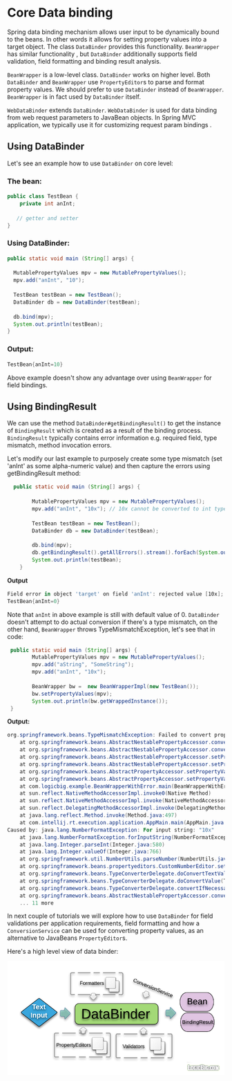 # Core Data binding

Spring data binding mechanism allows user input to be dynamically bound to the beans. In other words it allows for setting property values into a target object. The class `DataBinder` provides this functionality. `BeanWrapper` has similar functionality , but `DataBinder` additionally supports field validation, field formatting and binding result analysis.

`BeanWrapper` is a low-level class. `DataBinder` works on higher level. Both `DataBinder` and `BeanWrapper` use `PropertyEditor`s to parse and format property values. We should prefer to use `DataBinder` instead of `BeanWrapper`. `BeanWrapper` is in fact used by `DataBinder` itself.

`WebDataBinder` extends `DataBinder`. `WebDataBinder` is used for data binding from web request parameters to JavaBean objects. In Spring MVC application, we typically use it for customizing request param bindings .

## Using DataBinder

Let's see an example how to use `DataBinder` on core level:

### The bean:

```java
public class TestBean {
    private int anInt;

   // getter and setter
}
```

### Using DataBinder:

```java
public static void main (String[] args) {

  MutablePropertyValues mpv = new MutablePropertyValues();
  mpv.add("anInt", "10");

  TestBean testBean = new TestBean();
  DataBinder db = new DataBinder(testBean);

  db.bind(mpv);
  System.out.println(testBean);
}
```

### Output:

```Powershell
TestBean{anInt=10}
```

Above example doesn't show any advantage over using `BeanWrapper` for field bindings. 

## Using BindingResult

We can use the method `DataBinder#getBindingResult()` to get the instance of `BindingResult` which is created as a result of the binding process. `BindingResult` typically contains error information e.g. required field, type mismatch, method invocation errors.

Let's modify our last example to purposely create some type mismatch (set 'anInt' as some alpha-numeric value) and then capture the errors using getBindingResult method:

```java
  public static void main (String[] args) {

        MutablePropertyValues mpv = new MutablePropertyValues();
        mpv.add("anInt", "10x"); // 10x cannot be converted to int type

        TestBean testBean = new TestBean();
        DataBinder db = new DataBinder(testBean);

        db.bind(mpv);
        db.getBindingResult().getAllErrors().stream().forEach(System.out::println);
        System.out.println(testBean);
    }
```

**Output**

```Powershell
Field error in object 'target' on field 'anInt': rejected value [10x]; codes [typeMismatch.target.anInt,typeMismatch.anInt,typeMismatch.int,typeMismatch]; arguments [org.springframework.context.support.DefaultMessageSourceResolvable: codes [target.anInt,anInt]; arguments []; default message [anInt]]; default message [Failed to convert property value of type [java.lang.String] to required type [int] for property 'anInt'; nested exception is java.lang.NumberFormatException: For input string: "10x"]
TestBean{anInt=0}
```

Note that `anInt` in above example is still with default value of 0. `DataBinder` doesn't attempt to do actual conversion if there's a type mismatch, on the other hand, `BeanWrapper` throws TypeMismatchException, let's see that in code:

```java
 public static void main (String[] args) {
        MutablePropertyValues mpv = new MutablePropertyValues();
        mpv.add("aString", "SomeString");
        mpv.add("anInt", "10x");

        BeanWrapper bw =  new BeanWrapperImpl(new TestBean());
        bw.setPropertyValues(mpv);
        System.out.println(bw.getWrappedInstance());
 }
```

**Output:**

```Powershell
org.springframework.beans.TypeMismatchException: Failed to convert property value of type [java.lang.String] to required type [int] for property 'anInt'; nested exception is java.lang.NumberFormatException: For input string: "10x"
	at org.springframework.beans.AbstractNestablePropertyAccessor.convertIfNecessary(AbstractNestablePropertyAccessor.java:596)
	at org.springframework.beans.AbstractNestablePropertyAccessor.convertForProperty(AbstractNestablePropertyAccessor.java:603)
	at org.springframework.beans.AbstractNestablePropertyAccessor.setPropertyValue(AbstractNestablePropertyAccessor.java:449)
	at org.springframework.beans.AbstractNestablePropertyAccessor.setPropertyValue(AbstractNestablePropertyAccessor.java:280)
	at org.springframework.beans.AbstractPropertyAccessor.setPropertyValues(AbstractPropertyAccessor.java:95)
	at org.springframework.beans.AbstractPropertyAccessor.setPropertyValues(AbstractPropertyAccessor.java:75)
	at com.logicbig.example.BeanWrapperWithError.main(BeanWrapperWithError.java:14)
	at sun.reflect.NativeMethodAccessorImpl.invoke0(Native Method)
	at sun.reflect.NativeMethodAccessorImpl.invoke(NativeMethodAccessorImpl.java:62)
	at sun.reflect.DelegatingMethodAccessorImpl.invoke(DelegatingMethodAccessorImpl.java:43)
	at java.lang.reflect.Method.invoke(Method.java:497)
	at com.intellij.rt.execution.application.AppMain.main(AppMain.java:144)
Caused by: java.lang.NumberFormatException: For input string: "10x"
	at java.lang.NumberFormatException.forInputString(NumberFormatException.java:65)
	at java.lang.Integer.parseInt(Integer.java:580)
	at java.lang.Integer.valueOf(Integer.java:766)
	at org.springframework.util.NumberUtils.parseNumber(NumberUtils.java:208)
	at org.springframework.beans.propertyeditors.CustomNumberEditor.setAsText(CustomNumberEditor.java:113)
	at org.springframework.beans.TypeConverterDelegate.doConvertTextValue(TypeConverterDelegate.java:468)
	at org.springframework.beans.TypeConverterDelegate.doConvertValue(TypeConverterDelegate.java:441)
	at org.springframework.beans.TypeConverterDelegate.convertIfNecessary(TypeConverterDelegate.java:199)
	at org.springframework.beans.AbstractNestablePropertyAccessor.convertIfNecessary(AbstractNestablePropertyAccessor.java:576)
	... 11 more
```

In next couple of tutorials we will explore how to use `DataBinder` for field validations per application requirements, field formatting and how a `ConversionService` can be used for converting property values, as an alternative to JavaBeans `PropertyEditor`s.

Here's a high level view of data binder:

![module](images/db.png)